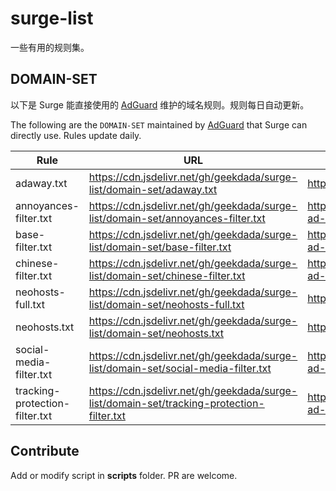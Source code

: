 # surge-list

一些有用的规则集。

## DOMAIN-SET

以下是 Surge 能直接使用的 [AdGuard](https://kb.adguard.com/en/general/adguard-ad-filters) 维护的域名规则。规则每日自动更新。

The following are the `DOMAIN-SET` maintained by [AdGuard](https://kb.adguard.com/en/general/adguard-ad-filters) that Surge can directly use. Rules update daily.

| Rule                           | URL                                                                                       | Description                                          |
| ------------------------------ | ----------------------------------------------------------------------------------------- | ---------------------------------------------------- |
| adaway.txt                     | https://cdn.jsdelivr.net/gh/geekdada/surge-list/domain-set/adaway.txt                     | https://adaway.org                                   |
| annoyances-filter.txt          | https://cdn.jsdelivr.net/gh/geekdada/surge-list/domain-set/annoyances-filter.txt          | https://kb.adguard.com/en/general/adguard-ad-filters |
| base-filter.txt                | https://cdn.jsdelivr.net/gh/geekdada/surge-list/domain-set/base-filter.txt                | https://kb.adguard.com/en/general/adguard-ad-filters |
| chinese-filter.txt             | https://cdn.jsdelivr.net/gh/geekdada/surge-list/domain-set/chinese-filter.txt             | https://kb.adguard.com/en/general/adguard-ad-filters |
| neohosts-full.txt              | https://cdn.jsdelivr.net/gh/geekdada/surge-list/domain-set/neohosts-full.txt              | https://github.com/neoFelhz/neohosts                 |
| neohosts.txt                   | https://cdn.jsdelivr.net/gh/geekdada/surge-list/domain-set/neohosts.txt                   | https://github.com/neoFelhz/neohosts                 |
| social-media-filter.txt        | https://cdn.jsdelivr.net/gh/geekdada/surge-list/domain-set/social-media-filter.txt        | https://kb.adguard.com/en/general/adguard-ad-filters |
| tracking-protection-filter.txt | https://cdn.jsdelivr.net/gh/geekdada/surge-list/domain-set/tracking-protection-filter.txt | https://kb.adguard.com/en/general/adguard-ad-filters |

## Contribute

Add or modify script in __scripts__ folder. PR are welcome.